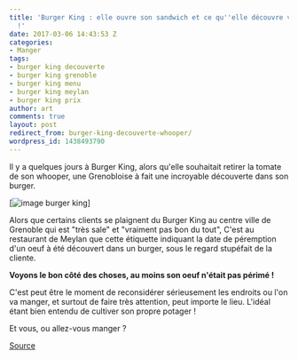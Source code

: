 ```yaml
---
title: 'Burger King : elle ouvre son sandwich et ce qu''elle découvre va vous révolter
  !'
date: 2017-03-06 14:43:53 Z
categories:
- Manger
tags:
- burger king decouverte
- burger king grenoble
- burger king menu
- burger king meylan
- burger king prix
author: art
comments: true
layout: post
redirect_from: burger-king-decouverte-whooper/
wordpress_id: 1438493790
---
```


Il y a quelques jours à Burger King, alors qu'elle souhaitait retirer la tomate de son whooper, une Grenobloise à fait une incroyable découverte dans son burger.
<!-- more -->

[<img alt="image burger king" data-src="https://static.irz.fr/2017/03/burger-king-decouverte-incroyable.jpg" src="https://static.irz.fr/thumb.php?size=<100&crop=0&src=https://static.irz.fr/2017/03/burger-king-decouverte-incroyable.jpg" />]

Alors que certains clients se plaignent du Burger King au centre ville de Grenoble qui est "très sale" et "vraiment pas bon du tout", C'est au restaurant de Meylan que cette étiquette indiquant la date de péremption d'un oeuf à été découvert dans un burger, sous le regard stupéfait de la cliente.

**Voyons le bon côté des choses, au moins son oeuf n'était pas périmé !**

C'est peut être le moment de reconsidérer sérieusement les endroits ou l'on va manger, et surtout de faire très attention, peut importe le lieu. L'idéal étant bien entendu de cultiver son propre potager !

Et vous, ou allez-vous manger ?

[Source](https://www.facebook.com/groups/789503794408046/permalink/1593953103963107/)
